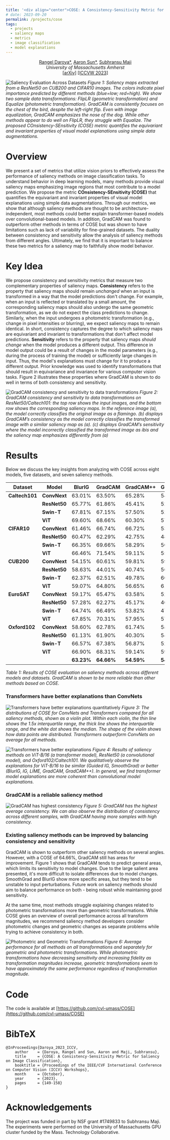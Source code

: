 ```yaml
---
title: '<div align="center">COSE: A Consistency-Sensitivity Metric for Saliency on Image Classification</div>'
# date: 2023-09-20
permalink: /projects/cose
tags:
  - projects
  - saliency maps
  - metrics
  - image classification
  - model explanations
---
```


<div align="center">

<!-- Rangel Daroya*, [Aaron Sun*](https://aaronsun1030.github.io), [Subhransu Maji](https://people.cs.umass.edu/~smaji/index.html) <br/> -->
<a href="https://rangeldaroya.github.io/">Rangel Daroya*</a>, <a href="https://aaronsun1030.github.io">Aaron Sun*</a>, <a href="https://people.cs.umass.edu/~smaji/index.html">Subhransu Maji</a> <br/>
<em> University of Massachusetts Amherst </em> <br/>
<a href="https://arxiv.org/abs/2309.10989">[arXiv]</a> <a href="https://openaccess.thecvf.com/content/ICCV2023W/VIPriors/html/Daroya_COSE_A_Consistency-Sensitivity_Metric_for_Saliency_on_Image_Classification_ICCVW_2023_paper.html">[ICCVW 2023]</a>  <br/>  
<!-- [[arXiv Paper]](https://arxiv.org/abs/2309.10989) <br/> -->

</div>

![Saliency Evaluation Across Datasets](https://rangeldaroya.github.io/files/cose_saliency-methods-dataset-transforms.png)
*Figure 1: Saliency maps extracted from a ResNet50 on CUB200 and CIFAR10 images. The colors indicate pixel importance predicted by different methods (blue=low; red=high). We show two sample data transformations: FlipLR (geometric transformation) and Equalize (photometric transformation). GradCAM is consistently focuses on the chest of the bird, despite the left-right flip. Even with image equalization, GradCAM emphasizes the nose of the dog. While other methods appear to do well on FlipLR, they struggle with Equalize. The proposed COnsistency-SEnsitivity (COSE) metric quantifies the equivariant and invariant properties of visual model explanations using simple data augmentations.*

# Overview
We present a set of metrics that utilize vision priors to effectively assess the performance of saliency methods on image classification tasks. To understand behavior in deep learning models, many methods provide visual saliency maps emphasizing image regions that most contribute to a model prediction. We propose the metric **COnsistency-SEnsitivity (COSE)** that quantifies the equivariant and invariant properties of visual model explanations using simple data augmentations. Through our metrics, we show that although saliency methods are thought to be architecture-independent, most methods could better explain transformer-based models over convolutional-based models. In addition, GradCAM was found to outperform other methods in terms of COSE but was shown to have limitations such as lack of variability for fine-grained datasets. The duality between consistency and sensitivity allow the analysis of saliency methods from different angles. Ultimately, we find that it is important to balance these two metrics for a saliency map to faithfully show model behavior.

# Key Idea
We propose consistency and sensitivity metrics that measure two complementary properties of saliency maps. 
**Consistency** refers to the property that saliency maps should remain _unchanged_ when an input is transformed in a way that the model predictions don't change. For example, when an input is reflected or translated by a small amount, the corresponding saliency maps should also undergo the same geometric transformation, as we do not expect the class predictions to change. Similarly, when the input undergoes a photometric transformation (e.g., change in pixel intensities or blurring), we expect saliency maps to remain identical.  In short, consistency captures the degree to which saliency maps are equivariant and invariant to transformations that don't affect model predictions. **Sensitivity** refers to the property that saliency maps _should change_ when the model produces a different output. This difference in model output could be a result of changes in the model parameters (e.g., during the process of training the model) or sufficiently large changes in input. Thus, the model's explanations must change for it to produce a different output. Prior knowledge was used to identify transformations that should result in equivariance and invariance for various computer vision tasks. Figure 2 illustrates these properties where GradCAM is shown to do well in terms of both consistency and sensitivity.

![GradCAM consistency and sensitivity to data transformations](https://rangeldaroya.github.io/files/cose_data_transform.png)
*Figure 2: GradCAM consistency and sensitivity to data transformations on ResNet50/Caltech101: the top row shows the input images, and the bottom row shows the corresponding saliency maps. In the reference image (a), the model correctly classifies the original image as a flamingo. (b) displays GradCAM’s consistency as the model correctly classifies the transformed image with a similar saliency map as (a). (c) displays GradCAM’s sensitivity where the model incorrectly classified the transformed image as ibis and the saliency map emphasizes differently from (a)*

# Results
Below we discuss the key insights from analyzing with COSE across eight models, five datasets, and seven saliency methods.


| **Dataset** 	| **Model** 	| **BlurIG** 	| **GradCAM** 	| **GradCAM++** 	| **GuidedIG** 	| **IG** 	| **LIME** 	| **SmoothGrad** 	|
|---	|---	|---	|---	|---	|---	|---	|---	|---	|
| **Caltech101** 	| **ConvNext** 	| 63.01% 	| 63.50% 	| 65.28% 	| 54.25% 	| 62.53% 	| 61.51% 	| 60.90% 	|
|  	| **ResNet50** 	| 65.77% 	| 61.86% 	| 45.41% 	| 52.41% 	| 58.80% 	| 56.69% 	| 59.60% 	|
|  	| **Swin-T** 	| 67.81% 	| 67.15% 	| 57.50% 	| 52.54% 	| 64.68% 	| 63.17% 	| 61.95% 	|
|  	| **ViT** 	| 69.60% 	| 68.66% 	| 60.30% 	| 57.48% 	| 66.67% 	| 61.12% 	| 66.41% 	|
| **CIFAR10** 	| **ConvNext** 	| 61.46% 	| 66.74% 	| 66.72% 	| 53.02% 	| 60.91% 	| 62.06% 	| 58.85% 	|
|  	| **ResNet50** 	| 60.47% 	| 62.29% 	| 42.75% 	| 48.27% 	| 51.20% 	| 59.86% 	| 52.02% 	|
|  	| **Swin-T** 	| 66.35% 	| 69.66% 	| 58.29% 	| 50.11% 	| 63.05% 	| 65.76% 	| 56.95% 	|
|  	| **ViT** 	| 66.46% 	| 71.54% 	| 59.11% 	| 55.72% 	| 66.68% 	| 63.85% 	| 61.00% 	|
| **CUB200** 	| **ConvNext** 	| 54.15% 	| 60.61% 	| 59.81% 	| 59.59% 	| 61.20% 	| 56.90% 	| 47.89% 	|
|  	| **ResNet50** 	| 58.63% 	| 44.01% 	| 40.74% 	| 56.50% 	| 60.05% 	| 55.50% 	| 52.38% 	|
|  	| **Swin-T** 	| 62.37% 	| 62.51% 	| 49.78% 	| 60.14% 	| 64.02% 	| 59.06% 	| 56.05% 	|
|  	| **ViT** 	| 59.07% 	| 64.80% 	| 56.65% 	| 61.26% 	| 60.42% 	| 58.31% 	| 53.70% 	|
| **EuroSAT** 	| **ConvNext** 	| 59.17% 	| 65.47% 	| 63.58% 	| 52.83% 	| 61.45% 	| 60.23% 	| 57.17% 	|
|  	| **ResNet50** 	| 57.28% 	| 62.27% 	| 45.17% 	| 40.87% 	| 46.14% 	| 59.47% 	| 47.96% 	|
|  	| **Swin-T** 	| 64.74% 	| 66.49% 	| 53.82% 	| 47.51% 	| 61.99% 	| 59.60% 	| 60.43% 	|
|  	| **ViT** 	| 67.85% 	| 70.31% 	| 57.95% 	| 57.90% 	| 68.12% 	| 60.63% 	| 62.48% 	|
| **Oxford102** 	| **ConvNext** 	| 58.60% 	| 62.78% 	| 61.74% 	| 58.73% 	| 60.71% 	| 57.23% 	| 57.77% 	|
|  	| **ResNet50** 	| 61.13% 	| 61.90% 	| 40.30% 	| 54.93% 	| 55.07% 	| 58.32% 	| 56.60% 	|
|  	| **Swin-T** 	| 66.57% 	| 67.38% 	| 56.87% 	| 52.86% 	| 63.42% 	| 62.06% 	| 59.41% 	|
|  	| **ViT** 	| 66.90% 	| 68.31% 	| 59.14% 	| 59.67% 	| 65.92% 	| 61.44% 	| 62.95% 	|
|  	|  	| **63.23%** 	| **64.66%** 	| **54.59%** 	| **54.73%** 	| **61.33%** 	| **60.11%** 	| **57.94%** 	|

*Table 1: Results of COSE evaluation on saliency methods across different models and datasets. GradCAM is shown to be more reliable than other methods based on COSE.*


### Transformers have better explanations than ConvNets

![Transformers have better explanations quantitatively](https://rangeldaroya.github.io/files/cose_transformer_convnet.png)
*Figure 3: The distributions of COSE for ConvNets and Transformers compared for all saliency methods, shown as a violin plot. Within each violin, the thin line shows the 1.5x interquartile range, the thick line shows the interquartile range, and the white dot shows the median. The shape of the violin shows how data points are distributed. Transformers outperform ConvNets on average for all methods.*

![Transformers have better explanations](https://rangeldaroya.github.io/files/cose_saliency-methods-models.png)
*Figure 4: Results of saliency methods on ViT-B/16 (a transformer model), ResNet50 (a convolutional model), and Oxford102/Caltech101. We qualitatively observe the explanations for ViT-B/16 to be similar (Guided IG, SmoothGrad) or better (BlurIG, IG, LIME, GradCAM, GradCAM++). In general, we find transformer model explanations are more coherent than convolutional model explanations.*

### GradCAM is a reliable saliency method
![GradCAM has highest consistency](https://rangeldaroya.github.io/files/cose_saliency-consistency.png)
*Figure 5: GradCAM has the highest average consistency. We can also observe the distribution of consistency across different samples, with GradCAM having more samples with high consistency.*


### Existing saliency methods can be improved by balancing consistency and sensitivity

GradCAM is shown to outperform other saliency methods on several angles. However, with a COSE of 64.66%, GradCAM still has areas for improvement. Figure 1 shows that GradCAM tends to predict general areas, which limits its sensitivity to model changes. Due to the large salient area presented, it's more difficult to isolate differences due to model changes. SmoothGrad and BlurIG show more specific areas, but they tend to be unstable to input perturbations. Future work on saliency methods should aim to balance performance on both - being robust while maintaining good sensitivity.

At the same time, most methods struggle explaining changes related to photometric transformations more than geometric transformations. While COSE gives an overview of overall performance across all transform magnitudes, we recommend saliency method developers consider photometric changes and geometric changes as separate problems while trying to achieve consistency in both.

![Photometric and Geometric Transformations](https://rangeldaroya.github.io/files/cose_transform_mag_ttype.png)
*Figure 6: Average performance for all methods on all transformations and separately for geometric and photometric transformations. While photometric transformations have decreasing sensitivity and increasing fidelity as transformation magnitudes increase, geometric transformations seem to have approximately the same performance regardless of transformation magnitude.*

# Code
The code is available at [https://github.com/cvl-umass/COSE](https://github.com/cvl-umass/COSE)

# BibTeX
```
@InProceedings{Daroya_2023_ICCV,
    author    = {Daroya, Rangel and Sun, Aaron and Maji, Subhransu},
    title     = {COSE: A Consistency-Sensitivity Metric for Saliency on Image Classification},
    booktitle = {Proceedings of the IEEE/CVF International Conference on Computer Vision (ICCV) Workshops},
    month     = {October},
    year      = {2023},
    pages     = {149-158}
}
```

# Acknowledgements
The project was funded in part by NSF grant #1749833 to Subhransu Maji. The experiments were performed on the University of Massachusetts GPU cluster funded by the Mass. Technology Collaborative.
